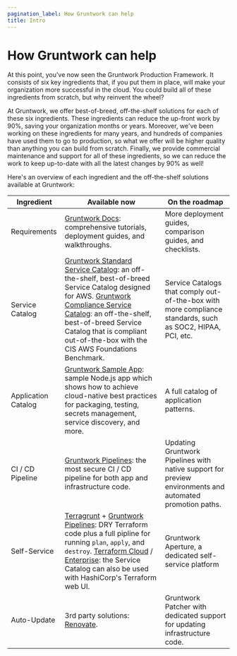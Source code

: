 ```yaml
---
pagination_label: How Gruntwork can help
title: Intro
---
```


# How Gruntwork can help

At this point, you've now seen the Gruntwork Production Framework. It consists of six key ingredients that, if you put
them in place, will make your organization more successful in the cloud. You could build all of these ingredients from
scratch, but why reinvent the wheel?

At Gruntwork, we offer best-of-breed, off-the-shelf solutions for each of these six ingredients. These ingredients can
reduce the up-front work by 90%, saving your organization months or years. Moreover, we've been working on these
ingredients for many years, and hundreds of companies have used them to go to production, so what we offer will be
higher quality than anything you can build from scratch. Finally, we provide commercial maintenance and support for all
of these ingredients, so we can reduce the work to keep up-to-date with all the latest changes by 90% as well!

Here's an overview of each ingredient and the off-the-shelf solutions available at Gruntwork:

| Ingredient          | Available now                                                                                                                                                                                                                                                                                                  | On the roadmap                                                                                             |
|---------------------|----------------------------------------------------------------------------------------------------------------------------------------------------------------------------------------------------------------------------------------------------------------------------------------------------------------|------------------------------------------------------------------------------------------------------------|
| Requirements        | [Gruntwork Docs](https://docs.gruntwork.io/): comprehensive tutorials, deployment guides, and walkthroughs.                                                                                                                                                                                          | More deployment guides, comparison guides, and checklists.                                                 |
| Service Catalog     | [Gruntwork Standard Service Catalog](https://gruntwork.io/repos): an off-the-shelf, best-of-breed Service Catalog designed for AWS. [Gruntwork Compliance Service Catalog](https://gruntwork.io/achieve-compliance/): an off-the-shelf, best-of-breed Service Catalog that is compliant out-of-the-box with the CIS AWS Foundations Benchmark. | Service Catalogs that comply out-of-the-box with more compliance standards, such as SOC2, HIPAA, PCI, etc. |
| Application Catalog | [Gruntwork Sample App](https://github.com/gruntwork-io/aws-sample-app/): sample Node.js app which shows how to achieve cloud-native best practices for packaging, testing, secrets management, service discovery, and more.                                                                                                                                                        | A full catalog of application patterns.                                                                    |
| CI / CD Pipeline    | [Gruntwork Pipelines](https://gruntwork.io/pipelines/): the most secure CI / CD pipeline for both app and infrastructure code.                                                                                                                                                                                     | Updating Gruntwork Pipelines with native support for preview environments and automated promotion paths.   |
| Self-Service        | [Terragrunt](https://terragrunt.gruntwork.io/) + [Gruntwork Pipelines](https://gruntwork.io/pipelines/): DRY Terraform code plus a full pipline for running `plan`, `apply`, and `destroy`. [Terraform Cloud](https://cloud.hashicorp.com/products/terraform) / [Enterprise](https://www.terraform.io/enterprise): the Service Catalog can also be used with HashiCorp's Terraform web UI.                                                                                                                                                                                                                                             | Gruntwork Aperture, a dedicated self-service platform                                                      |
| Auto-Update         | 3rd party solutions: [Renovate](https://www.whitesourcesoftware.com/free-developer-tools/renovate/).                                                                                                                                                                                                                                                       | Gruntwork Patcher with dedicated support for updating infrastructure code.                                 |
